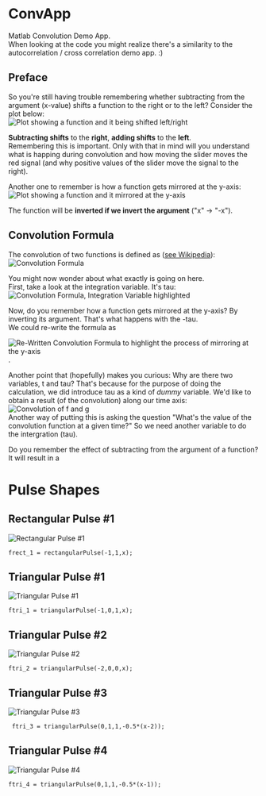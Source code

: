 # ConvApp
Matlab Convolution Demo App.  
When looking at the code you might realize there's a similarity to the autocorrelation / cross correlation demo app. :)  


## Preface
So you're still having trouble remembering whether subtracting from the argument (x-value) shifts a function to the right or to the left? Consider the plot below:  
![Plot showing a function and it being shifted left/right](veranschaulichung_verschiebung_plusminus.png)

**Subtracting shifts** to the **right**, **adding shifts** to the **left**.  
Remembering this is important. Only with that in mind will you understand what is happing during convolution and how moving the slider moves the red signal (and why positive values of the slider move the signal to the right).

Another one to remember is how a function gets mirrored at the y-axis:
![Plot showing a function and it mirrored at the y-axis](veranschaulichung_spiegelung_yachse.png)

The function will be **inverted if we invert the argument** ("x" -> "-x").

## Convolution Formula

The convolution of two functions is defined as ([see Wikipedia](https://en.wikipedia.org/wiki/Convolution)):  
![Convolution Formula](Screenshot_2021-04-16_Convolution-Wikipedia.png)

You might now wonder about what exactly is going on here.  
First, take a look at the integration variable. It's tau:  
![Convolution Formula, Integration Variable highlighted](Screenshot_2021-04-16_Convolution-Wikipedia_dtau.png)  

Now, do you remember how a function gets mirrored at the y-axis? By inverting its argument. That's what happens with the -tau.  
We could re-write the formula as 

![Re-Written Convolution Formula to highlight the process of mirroring at the y-axis](convolution_rewritten.png).

Another point that (hopefully) makes you curious: Why are there two variables, t and tau? That's because for the purpose of doing the calculation, we did introduce tau as a kind of *dummy* variable. We'd like to obtain a result (of the convolution) along our time axis:  
![Convolution of f and g](faltung_f_g.png)  
Another way of putting this is asking the question "What's the value of the convolution function at a given time?" So we need another variable to do the intergration (tau). 

Do you remember the effect of subtracting from the argument of a function? It will result in a 

# Pulse Shapes

## Rectangular Pulse #1
![Rectangular Pulse #1](rectpulse_1.png)
```
frect_1 = rectangularPulse(-1,1,x);
```

## Triangular Pulse #1
![Triangular Pulse #1](tripulse_1.png)
```
ftri_1 = triangularPulse(-1,0,1,x);
```

## Triangular Pulse #2
![Triangular Pulse #2](tripulse_2.png)
```
ftri_2 = triangularPulse(-2,0,0,x);
```

##  Triangular Pulse #3
![Triangular Pulse #3](tripulse_3.png)

```
 ftri_3 = triangularPulse(0,1,1,-0.5*(x-2));
```

##  Triangular Pulse #4
![Triangular Pulse #4](tripulse_4.png)

```
ftri_4 = triangularPulse(0,1,1,-0.5*(x-1));
```

